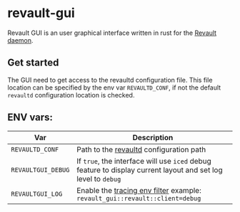 # revault-gui

Revault GUI is an user graphical interface written in rust for the 
[Revault daemon](https:://github.com/revault/revaultd).

## Get started

The GUI need to get access to the revaultd configuration file. This file
location can be specified by the env var `REVAULTD_CONF`, if not the
default `revaultd` configuration location is checked.

## ENV vars:

| Var                   | Description                                                                                                                                                              |
| --------------------- | ------------------------------------------------------------------------------------------------------------------------------------------------------------------------ |
| `REVAULTD_CONF`       | Path to the [revaultd](https://github.com/revault/revaultd) configuration path                                                                                          |
| `REVAULTGUI_DEBUG`    | If `true`, the interface will use `iced` debug feature to display current layout and set log level to `debug`                                                            |
| `REVAULTGUI_LOG`      | Enable the [tracing env filter](https://docs.rs/tracing-subscriber/0.2.15/tracing_subscriber/filter/struct.EnvFilter.html) example: `revault_gui::revault::client=debug` |

